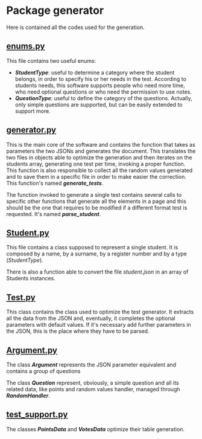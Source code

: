 # Package generator

Here is contained all the codes used for the generation.

## [enums.py](./enums.py)

This file contains two useful enums:

- **_StudentType_**: useful to determine a category where the student
belongs, in order to specify his or her needs in the test. According 
to students needs, this software supports people who need more time,
who need optional questions or who need the permission to use notes.
- **_QuestionType_**: useful to define the category of the questions.
Actually, only simple questions are supported, but can be easily
extended to support more.

## [generator.py](./generator.py)

This is the main core of the software and contains the function that
takes as parameters the two JSONs and generates the document. This
translates the two files in objects able to optimize the generation
and then iterates on the students array, generating one test per time,
invoking a proper function. This function is also responsible to collect
all the random values generated and to save them in a specific file in
order to make easier the correction. This function's named 
**_generate_tests_**.

The function invoked to generate a single test contains several calls
to  specific other functions that generate all the elements in a page
and this should be the one that requires to be modified if a different
format test is requested. It's named **_parse_student_**.

## [Student.py](./Student.py)

This file contains a class supposed to represent a single student.
It is composed by a name, by a surname, by a register number and by
a type (_StudentType_). 

There is also a function able to convert the file _student.json_ in
an array of Students instances.

## [Test.py](./Test.py)

This class contains the class used to optimize the test generator. It
extracts all the data from the JSON and, eventually, it completes the
optional parameters with default values. If it's necessary add further
parameters in the JSON, this is the place where they have to be parsed.

## [Argument.py](./Argument.py)

The class **_Argument_** represents the JSON parameter equivalent and
contains a group of questions

The class **_Question_** represent, obviously, a simple question and 
all its related data, like points and random values handler, managed
through **_RandomHandler_**.

## [test_support.py](./test_support.py)

The classes **_PointsData_** and **_VotesData_** optimize their
table generation.